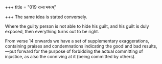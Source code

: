 +++
title = "019 राजा भवत्य्"

+++
The same idea is stated conversely.

Where the guilty person is not able to hide his guilt, and his guilt is
duly exposed, then everything turns out to be right.

From verse 14 onwards we have a set of supplementary exaggerations,
containing praises and condemnations indicating the good and bad
results,—put forward for the purpose of forbidding the actual committing
of injustice, as also the conniving at it (being committed by others).


